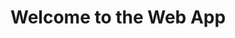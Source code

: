 <html lang="en">
  <head>
    <meta charset="utf-8">
    <meta name="viewport" content="width=device-width, initial-scale=1, shrink-to-fit=no">
    <script src="https://telegram.org/js/telegram-web-app.js"></script>
    <title>Telegram Web App</title>
  </head>
  <body>
    <h1>Welcome to the Web App</h1>
    <script>
      Telegram.WebApp.ready();
      Telegram.WebApp.expand();
      Telegram.WebApp.MainButton.text = "Send Data";
      Telegram.WebApp.MainButton.show();
      Telegram.WebApp.MainButton.onClick(function() {
        console.log('Sending data...');
        Telegram.WebApp.sendData(JSON.stringify({user_id: Telegram.WebApp.initDataUnsafe.user.id}));
      });
    </script>
  </body>
</html>
